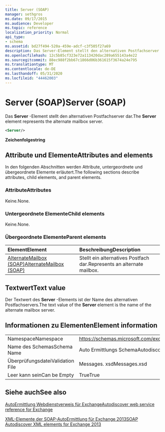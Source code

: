 ```yaml
---
title: Server (SOAP)
manager: sethgros
ms.date: 09/17/2015
ms.audience: Developer
ms.topic: reference
localization_priority: Normal
api_type:
- schema
ms.assetid: bd27f494-520a-459e-adcf-c3f505f27a69
description: Das Server-Element stellt den alternativen Postfachserver dar.
ms.openlocfilehash: 12c5b85cf323e72a113420dac289a655143a4e22
ms.sourcegitcommit: 88ec988f2bb67c1866d06b361615f3674a24e795
ms.translationtype: MT
ms.contentlocale: de-DE
ms.lasthandoff: 05/31/2020
ms.locfileid: "44462003"
---
```

# <a name="server-soap"></a><span data-ttu-id="ed945-103">Server (SOAP)</span><span class="sxs-lookup"><span data-stu-id="ed945-103">Server (SOAP)</span></span>

<span data-ttu-id="ed945-104">Das **Server** -Element stellt den alternativen Postfachserver dar.</span><span class="sxs-lookup"><span data-stu-id="ed945-104">The **Server** element represents the alternate mailbox server.</span></span> 
  
```XML
<Server/>
```

 <span data-ttu-id="ed945-105">**Zeichenfolge**</span><span class="sxs-lookup"><span data-stu-id="ed945-105">**string**</span></span>
## <a name="attributes-and-elements"></a><span data-ttu-id="ed945-106">Attribute und Elemente</span><span class="sxs-lookup"><span data-stu-id="ed945-106">Attributes and elements</span></span>

<span data-ttu-id="ed945-107">In den folgenden Abschnitten werden Attribute, untergeordnete und übergeordnete Elemente erläutert.</span><span class="sxs-lookup"><span data-stu-id="ed945-107">The following sections describe attributes, child elements, and parent elements.</span></span>
  
### <a name="attributes"></a><span data-ttu-id="ed945-108">Attribute</span><span class="sxs-lookup"><span data-stu-id="ed945-108">Attributes</span></span>

<span data-ttu-id="ed945-109">Keine.</span><span class="sxs-lookup"><span data-stu-id="ed945-109">None.</span></span>
  
### <a name="child-elements"></a><span data-ttu-id="ed945-110">Untergeordnete Elemente</span><span class="sxs-lookup"><span data-stu-id="ed945-110">Child elements</span></span>

<span data-ttu-id="ed945-111">Keine.</span><span class="sxs-lookup"><span data-stu-id="ed945-111">None.</span></span>
  
### <a name="parent-elements"></a><span data-ttu-id="ed945-112">Übergeordnete Elemente</span><span class="sxs-lookup"><span data-stu-id="ed945-112">Parent elements</span></span>

|<span data-ttu-id="ed945-113">**Element**</span><span class="sxs-lookup"><span data-stu-id="ed945-113">**Element**</span></span>|<span data-ttu-id="ed945-114">**Beschreibung**</span><span class="sxs-lookup"><span data-stu-id="ed945-114">**Description**</span></span>|
|:-----|:-----|
|[<span data-ttu-id="ed945-115">AlternateMailbox (SOAP)</span><span class="sxs-lookup"><span data-stu-id="ed945-115">AlternateMailbox (SOAP)</span></span>](alternatemailbox-soap.md) <br/> |<span data-ttu-id="ed945-116">Stellt ein alternatives Postfach dar.</span><span class="sxs-lookup"><span data-stu-id="ed945-116">Represents an alternate mailbox.</span></span>  <br/> |
   
## <a name="text-value"></a><span data-ttu-id="ed945-117">Textwert</span><span class="sxs-lookup"><span data-stu-id="ed945-117">Text value</span></span>

<span data-ttu-id="ed945-118">Der Textwert des **Server** -Elements ist der Name des alternativen Postfachservers.</span><span class="sxs-lookup"><span data-stu-id="ed945-118">The text value of the **Server** element is the name of the alternate mailbox server.</span></span> 
  
## <a name="element-information"></a><span data-ttu-id="ed945-119">Informationen zu Elementen</span><span class="sxs-lookup"><span data-stu-id="ed945-119">Element information</span></span>

|||
|:-----|:-----|
|<span data-ttu-id="ed945-120">Namespace</span><span class="sxs-lookup"><span data-stu-id="ed945-120">Namespace</span></span>  <br/> |https://schemas.microsoft.com/exchange/2010/Autodiscover  <br/> |
|<span data-ttu-id="ed945-121">Name des Schemas</span><span class="sxs-lookup"><span data-stu-id="ed945-121">Schema Name</span></span>  <br/> |<span data-ttu-id="ed945-122">Auto Ermittlungs Schema</span><span class="sxs-lookup"><span data-stu-id="ed945-122">Autodiscover schema</span></span>  <br/> |
|<span data-ttu-id="ed945-123">Überprüfungsdatei</span><span class="sxs-lookup"><span data-stu-id="ed945-123">Validation File</span></span>  <br/> |<span data-ttu-id="ed945-124">Messages. xsd</span><span class="sxs-lookup"><span data-stu-id="ed945-124">Messages.xsd</span></span>  <br/> |
|<span data-ttu-id="ed945-125">Leer kann sein</span><span class="sxs-lookup"><span data-stu-id="ed945-125">Can be Empty</span></span>  <br/> |<span data-ttu-id="ed945-126">True</span><span class="sxs-lookup"><span data-stu-id="ed945-126">True</span></span>  <br/> |
   
## <a name="see-also"></a><span data-ttu-id="ed945-127">Siehe auch</span><span class="sxs-lookup"><span data-stu-id="ed945-127">See also</span></span>



[<span data-ttu-id="ed945-128">AutoErmittlung Webdienstverweis für Exchange</span><span class="sxs-lookup"><span data-stu-id="ed945-128">Autodiscover web service reference for Exchange</span></span>](autodiscover-web-service-reference-for-exchange.md)
  
[<span data-ttu-id="ed945-129">XML-Elemente der SOAP-AutoErmittlung für Exchange 2013</span><span class="sxs-lookup"><span data-stu-id="ed945-129">SOAP Autodiscover XML elements for Exchange 2013</span></span>](soap-autodiscover-xml-elements-for-exchange-2013.md)

